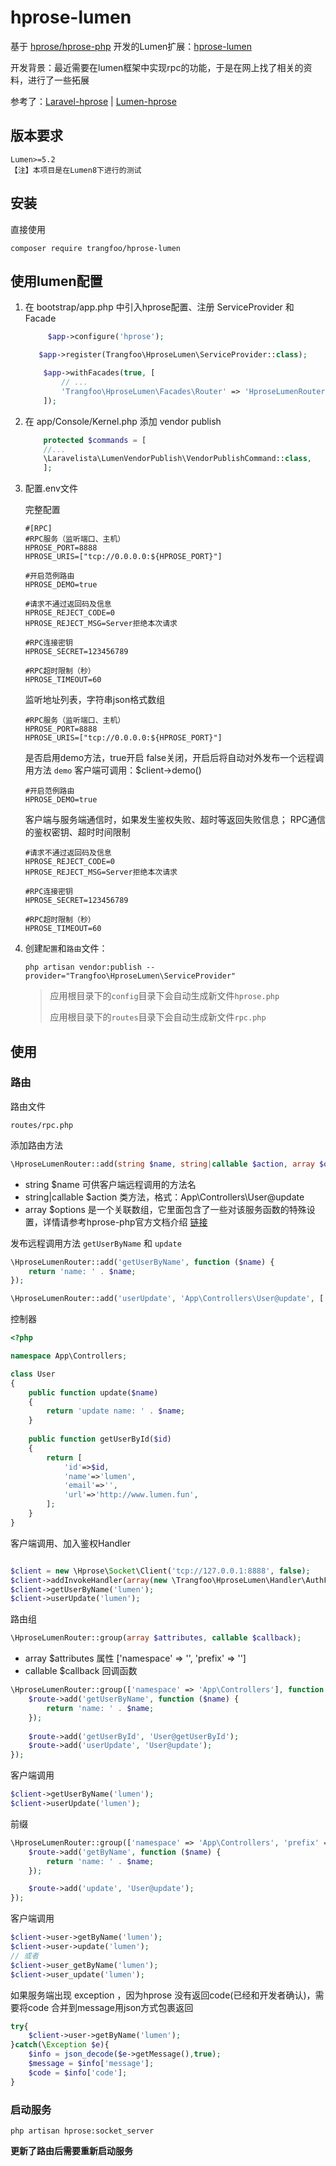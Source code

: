 # hprose-lumen

基于 [hprose/hprose-php](https://github.com/hprose/hprose-php/wiki) 开发的Lumen扩展：[hprose-lumen](https://github.com/trangfoo/hprose-lumen)

开发背景：最近需要在lumen框架中实现rpc的功能，于是在网上找了相关的资料，进行了一些拓展

参考了：[Laravel-hprose](https://github.com/zhuqipeng/laravel-hprose) | [Lumen-hprose](https://github.com/lumening/lumen-hprose)

## 版本要求

```
Lumen>=5.2
【注】本项目是在Lumen8下进行的测试
```

## 安装

直接使用
```shell
composer require trangfoo/hprose-lumen
```

## 使用**lumen**配置
1. 在 bootstrap/app.php 中引入hprose配置、注册 ServiceProvider 和 Facade
   ```php
        $app->configure('hprose');
   ```
    ```php
       $app->register(Trangfoo\HproseLumen\ServiceProvider::class);
    ```
    ```php
        $app->withFacades(true, [
            // ...
            'Trangfoo\HproseLumen\Facades\Router' => 'HproseLumenRouter',
        ]);
    ```
2. 在 app/Console/Kernel.php 添加 vendor publish
    ```php
        protected $commands = [
        //...
        \Laravelista\LumenVendorPublish\VendorPublishCommand::class,
        ];
    ```

3. 配置.env文件
   
   完整配置
   ```
   #[RPC]
   #RPC服务（监听端口、主机）
   HPROSE_PORT=8888
   HPROSE_URIS=["tcp://0.0.0.0:${HPROSE_PORT}"]
   
   #开启范例路由
   HPROSE_DEMO=true
   
   #请求不通过返回码及信息
   HPROSE_REJECT_CODE=0
   HPROSE_REJECT_MSG=Server拒绝本次请求
   
   #RPC连接密钥
   HPROSE_SECRET=123456789
   
   #RPC超时限制（秒）
   HPROSE_TIMEOUT=60
   ```

   监听地址列表，字符串json格式数组
    ```
    #RPC服务（监听端口、主机）
    HPROSE_PORT=8888
    HPROSE_URIS=["tcp://0.0.0.0:${HPROSE_PORT}"]
    ```

   是否启用demo方法，true开启 false关闭，开启后将自动对外发布一个远程调用方法 `demo`
   客户端可调用：$client->demo()
    ```
    #开启范例路由
    HPROSE_DEMO=true
    ```

   客户端与服务端通信时，如果发生鉴权失败、超时等返回失败信息；
   RPC通信的鉴权密钥、超时时间限制
   ```
   #请求不通过返回码及信息
   HPROSE_REJECT_CODE=0
   HPROSE_REJECT_MSG=Server拒绝本次请求

   #RPC连接密钥
   HPROSE_SECRET=123456789

   #RPC超时限制（秒）
   HPROSE_TIMEOUT=60
   ```


4. 创建`配置`和`路由`文件：
    ```shell
    php artisan vendor:publish --provider="Trangfoo\HproseLumen\ServiceProvider"
    ```
   >应用根目录下的`config`目录下会自动生成新文件`hprose.php`
   >
   >应用根目录下的`routes`目录下会自动生成新文件`rpc.php`

## 使用

### 路由

路由文件
```
routes/rpc.php
```

添加路由方法
```php
\HproseLumenRouter::add(string $name, string|callable $action, array $options = []);
```
- string $name 可供客户端远程调用的方法名
- string|callable $action 类方法，格式：App\Controllers\User@update
- array $options 是一个关联数组，它里面包含了一些对该服务函数的特殊设置，详情请参考hprose-php官方文档介绍 [链接](https://github.com/hprose/hprose-php/wiki/06-Hprose-%E6%9C%8D%E5%8A%A1%E5%99%A8#addfunction-%E6%96%B9%E6%B3%95)

发布远程调用方法 `getUserByName` 和 `update`
```php
\HproseLumenRouter::add('getUserByName', function ($name) {
    return 'name: ' . $name;
});

\HproseLumenRouter::add('userUpdate', 'App\Controllers\User@update', ['model' => \Hprose\ResultMode::Normal]);
```

控制器
```php
<?php

namespace App\Controllers;

class User
{
    public function update($name)
    {
        return 'update name: ' . $name;
    }
    
    public function getUserById($id)
    {
        return [
            'id'=>$id,
            'name'=>'lumen',
            'email'=>'',
            'url'=>'http://www.lumen.fun',
        ];
    }
}
```

客户端调用、加入鉴权Handler
```php

$client = new \Hprose\Socket\Client('tcp://127.0.0.1:8888', false);
$client->addInvokeHandler(array(new \Trangfoo\HproseLumen\Handler\AuthFilter(), 'inputInvokeHandler'));  //添加鉴权InvokeHandler
$client->getUserByName('lumen');
$client->userUpdate('lumen');
```

路由组
```php
\HproseLumenRouter::group(array $attributes, callable $callback);
```
- array $attributes 属性 ['namespace' => '', 'prefix' => '']
- callable $callback 回调函数

```php
\HproseLumenRouter::group(['namespace' => 'App\Controllers'], function ($route) {
    $route->add('getUserByName', function ($name) {
        return 'name: ' . $name;
    });
    
    $route->add('getUserById', 'User@getUserById');
    $route->add('userUpdate', 'User@update');
});
```
客户端调用
```php
$client->getUserByName('lumen');
$client->userUpdate('lumen');
```

前缀
```php
\HproseLumenRouter::group(['namespace' => 'App\Controllers', 'prefix' => 'user'], function ($route) {
    $route->add('getByName', function ($name) {
        return 'name: ' . $name;
    });

    $route->add('update', 'User@update');
});
```
客户端调用
```php
$client->user->getByName('lumen');
$client->user->update('lumen');
// 或者
$client->user_getByName('lumen');
$client->user_update('lumen');
```

如果服务端出现 exception ，因为hprose 没有返回code(已经和开发者确认)，需要将code 合并到message用json方式包裹返回
```php
try{
    $client->user->getByName('lumen');
}catch(\Exception $e){
    $info = json_decode($e->getMessage(),true);
    $message = $info['message'];
    $code = $info['code'];
}

```

### 启动服务

```shell
php artisan hprose:socket_server
```
**更新了路由后需要重新启动服务**


